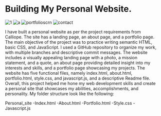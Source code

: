 # Building My Personal Website.
![1](https://user-images.githubusercontent.com/107902020/231922995-7a68e5f8-ef21-4a3a-8717-7bc5992523e8.png)
![a](https://user-images.githubusercontent.com/107902020/231309944-55c3e826-5fa7-42bf-b34e-c55e84762df4.png)
![portfolioscrn](https://user-images.githubusercontent.com/107902020/230221051-a51923f8-cb9c-4fd0-b644-3f1a4397c728.png)
![contact](https://user-images.githubusercontent.com/107902020/231924630-91d0b7f9-debc-4141-abeb-38d6d8f76927.png)



I have built a personal website as per the project requirements from Calliope. The site has a landing page, an about page, and a portfolio page. The main objective of the project was to practice writing semantic HTML, basic CSS, and JavaScript. I used a GitHub repository to organize my work, with multiple branches and descriptive commit messages. The website includes a visually appealing landing page with a photo, a mission statement, and a quote, an about page providing detailed insight into my interests and skills, and a portfolio page showcasing my projects. The website has five functional files, namely index.html, about.html, portfolio.html, style.css, and javascript.js, and a descriptive Readme file. Overall, this project helped me hone my web development skills and create a personal site that showcases my abilities, accomplishments, and personality. My folder structure look like the following:

Personal_site
-Index.html
-About.html
-Portfolio.html
-Style.css
-Javascript.js
